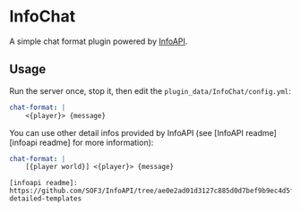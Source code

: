 # InfoChat
A simple chat format plugin powered by [InfoAPI](https://poggit.pmmp.io/p/InfoAPI).

## Usage
Run the server once, stop it, then edit the `plugin_data/InfoChat/config.yml`:

```yaml
chat-format: |
	<{player}> {message}
```

You can use other detail infos provided by InfoAPI
(see [InfoAPI readme][infoapi readme] for more information):

```yaml
chat-format: |
	[{player world}] <{player}> {message}
```

	[infoapi readme]: https://github.com/SOF3/InfoAPI/tree/ae0e2ad01d3127c885d0d7bef9b9ec4d5fce9ebe#more-detailed-templates
